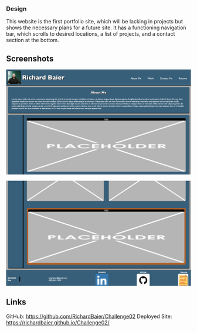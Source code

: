 ### Design
This website is the first portfolio site, which will be lacking in projects but shows the necessary plans for a future site.  It has a functioning navigation bar, which scrolls to desired locations, a list of projects, and a contact section at the bottom.

## Screenshots
![snapshot of the top](./assets/images/top.png)

![snapshot of the bottom](./assets/images/bottom.png)

## Links
GitHub: https://github.com/RichardBaier/Challenge02
Deployed Site: https://richardbaier.github.io/Challenge02/

